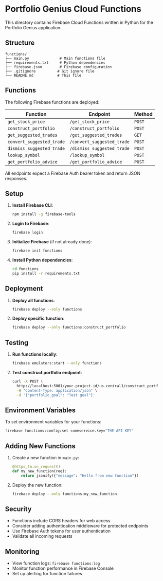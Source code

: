 # Portfolio Genius Cloud Functions

This directory contains Firebase Cloud Functions written in Python for the Portfolio Genius application.

## Structure

```
functions/
├── main.py              # Main functions file
├── requirements.txt     # Python dependencies
├── firebase.json        # Firebase configuration
├── .gitignore          # Git ignore file
└── README.md           # This file
```

## Functions

The following Firebase functions are deployed:

| Function | Endpoint | Method |
|----------|----------|-------|
| `get_stock_price` | `/get_stock_price` | `POST` |
| `construct_portfolio` | `/construct_portfolio` | `POST` |
| `get_suggested_trades` | `/get_suggested_trades` | `GET` |
| `convert_suggested_trade` | `/convert_suggested_trade` | `POST` |
| `dismiss_suggested_trade` | `/dismiss_suggested_trade` | `POST` |
| `lookup_symbol` | `/lookup_symbol` | `POST` |
| `get_portfolio_advice` | `/get_portfolio_advice` | `POST` |

All endpoints expect a Firebase Auth bearer token and return JSON responses.

## Setup

1. **Install Firebase CLI**:
   ```bash
   npm install -g firebase-tools
   ```

2. **Login to Firebase**:
   ```bash
   firebase login
   ```

3. **Initialize Firebase** (if not already done):
   ```bash
   firebase init functions
   ```

4. **Install Python dependencies**:
   ```bash
   cd functions
   pip install -r requirements.txt
   ```

## Deployment

1. **Deploy all functions**:
   ```bash
   firebase deploy --only functions
   ```

2. **Deploy specific function**:
   ```bash
   firebase deploy --only functions:construct_portfolio
   ```

## Testing

1. **Run functions locally**:
   ```bash
   firebase emulators:start --only functions
   ```

2. **Test construct portfolio endpoint**:
   ```bash
   curl -X POST \
     http://localhost:5001/your-project-id/us-central1/construct_portfolio \
     -H "Content-Type: application/json" \
     -d '{"portfolio_goal": "Test goal"}'
   ```

## Environment Variables

To set environment variables for your functions:

```bash
firebase functions:config:set someservice.key="THE API KEY"
```

## Adding New Functions

1. Create a new function in `main.py`:
   ```python
   @https_fn.on_request()
   def my_new_function(req):
       return jsonify({"message": "Hello from new function"})
   ```

2. Deploy the new function:
   ```bash
   firebase deploy --only functions:my_new_function
   ```

## Security

- Functions include CORS headers for web access
- Consider adding authentication middleware for protected endpoints
- Use Firebase Auth tokens for user authentication
- Validate all incoming requests

## Monitoring

- View function logs: `firebase functions:log`
- Monitor function performance in Firebase Console
- Set up alerting for function failures